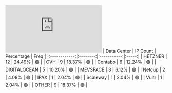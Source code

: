 ![Diagramm](https://github.com/obajay/StateSync-snapshots/blob/main/Projects/C4E/1/README.md)
| Data Center | IP Count | Percentage | Freq |
|:------------:|:--------:|:-----------:|:-----:|
| HETZNER | 12 | 24.49% | 🟢 |
| OVH | 9 | 18.37% | 🟢 |
| Contabo | 6 | 12.24% | 🟢 |
| DIGITALOCEAN | 5 | 10.20% | 🟢 |
| MEVSPACE | 3 | 6.12% | 🟢 |
| Netcup | 2 | 4.08% | 🟢 |
| IPAX | 1 | 2.04% | 🟢 |
| Scaleway | 1 | 2.04% | 🟢 |
| Vultr | 1 | 2.04% | 🟢 |
| OTHER | 9 | 18.37% | 🟢 |
